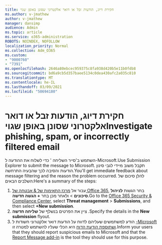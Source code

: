 ```yaml
---
title: חקירת דיוג, הודעות זבל או דואר אלקטרוני שסונן באופן שגוי
ms.author: v-jmathew
author: v-jmathew
manager: dansimp
audience: Admin
ms.topic: article
ms.service: o365-administration
ROBOTS: NOINDEX, NOFOLLOW
localization_priority: Normal
ms.collection: Adm_O365
ms.custom:
- "9000760"
- "7391"
ms.openlocfilehash: 2646a80ebcec959375c8fa938d420b5e11b0fdb8
ms.sourcegitcommit: bd6a9cb5d357baee5134c0dea430afc2a035c810
ms.translationtype: MT
ms.contentlocale: he-IL
ms.lasthandoff: 03/09/2021
ms.locfileid: "50694180"
---
```

# <a name="investigate-phishing-spam-or-incorrectly-filtered-email"></a><span data-ttu-id="65caf-102">חקירת דיוג, הודעות זבל או דואר אלקטרוני שסונן באופן שגוי</span><span class="sxs-lookup"><span data-stu-id="65caf-102">Investigate phishing, spam, or incorrectly filtered email</span></span>

<span data-ttu-id="65caf-103">השתמש ב'סייר השליחה ' כדי לשלוח את ההודעה ל-Microsoft.</span><span class="sxs-lookup"><span data-stu-id="65caf-103">Use Submission Explorer to submit the message to Microsoft.</span></span> <span data-ttu-id="65caf-104">תקבל משוב מיידי לגבי סינון הודעות והסיבה לכך שהבעיה התרחשה.</span><span class="sxs-lookup"><span data-stu-id="65caf-104">You'll get immediate feedback about message filtering and the reason the problem occurred.</span></span> <span data-ttu-id="65caf-105">להלן סיכום של השלבים הבאים:</span><span class="sxs-lookup"><span data-stu-id="65caf-105">Here's a summary of the steps:</span></span>

1. <span data-ttu-id="65caf-106">עבור אל [מרכז התאימות של & אבטחה של Office 365](https://go.microsoft.com/fwlink/p/?linkid=2077143), בחר הגשות **לניהול סיכונים**  >  ולאחר מכן בחר **+ הגשה חדשה**.</span><span class="sxs-lookup"><span data-stu-id="65caf-106">Go to the [Office 365 Security & Compliance Center](https://go.microsoft.com/fwlink/p/?linkid=2077143), select **Threat management** > **Submissions**, and then select **+New submission**.</span></span>
2. <span data-ttu-id="65caf-107">ציין את הפרטים בנשלף של **שליחה חדשה** .</span><span class="sxs-lookup"><span data-stu-id="65caf-107">Specify the details in the **New submission** flyout.</span></span>
3. <span data-ttu-id="65caf-108">הודע למשתמשים שעליהם לדווח על הודעות דואר אלקטרוני חשודות ל [-Microsoft ושתוספת הודעת הדוח](https://go.microsoft.com/fwlink/?linkid=2092385) היא הכלי שעליו להשתמש למטרה זו.</span><span class="sxs-lookup"><span data-stu-id="65caf-108">Inform your users that they should report suspicious emails to Microsoft and that the [Report Message add-in](https://go.microsoft.com/fwlink/?linkid=2092385) is the tool they should use for this purpose.</span></span>
